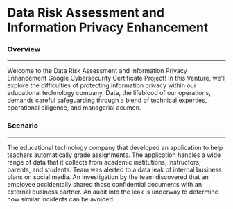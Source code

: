 # Data Risk Assessment and Information Privacy Enhancement

<h3> Overview </h3>
<hr>
<p> Welcome to the Data Risk Assessment and Information Privacy Enhancement Google Cybersecurity Certificate Project! In this Venture, we'll explore the difficulties of protecting information privacy within our educational technology company. Data, the lifeblood of our operations, demands careful safeguarding through a blend of technical experties, operational diligence, and managerial acumen.</p>
<h3> Scenario </h3>
<hr>
<p> The educational technology company that developed an application to help teachers automatically grade assignments. The application handles a wide range of data that it collects from academic institutions, instructors, parents, and students. Team was alerted to a data leak of internal business plans on social media. An investigation by the team discovered that an employee accidentally shared those confidential documents with an external business partner. An audit into the leak is underway to determine how similar incidents can be avoided.</p>

